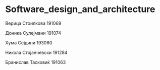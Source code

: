 # Software_design_and_architecture

Верица Стоилкова 191069

Доника Сулејмани 191074

Хума Сејдини 193060

Никола Стојанчевски 191284

Бранислав Тасковиќ 191063
